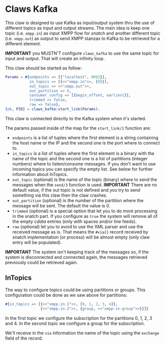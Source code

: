 Claws Kafka
===========

This claw is designed to use Kafka as input/output system thru the use of different topics as input and output streams. The main idea is keep one topic (i.e. `xmpp.in`) as input XMPP flow for *snatch* and another different topic (i.e. `xmpp.out`) as output to send XMPP stanzas to Kafka to be retrieved for a different element.

**IMPORTANT** you MUSTN'T configure `claws_kafka` to use the same topic for input and output. That will create an infinity loop.

This claw should be started as follow:

```erlang
Params = #{endpoints => [{"localhost", 9092}],
           in_topics => [{<<"xmpp.in">>, [0]}],
           out_topic => <<"xmpp.out">>,
           out_partition => 0,
           consumer_config => [{begin_offset, earliest}],
           trimmed => false,
           raw => false},
{ok, PID} = claws_kafka:start_link(Params).
```

This claw is connected directly to the Kafka system when it's started.

The params passed inside of the map for the `start_link/1` function are:

- `endpoints` is a list of tuples where the first element is a string containing the host name or the IP and the second one is the port where to connect to.
- `in_topics` is a list of tuples where the first element is a binary with the name of the topic and the second one is a list of partitions (integer numbers) where to listen/consume messages. If you don't want to use incoming topics you can specify the empty list. See below for further information about InTopics.
- `out_topic` (optional) is the name of the topic (binary) where to send the messages when the `send/3` function is used. **IMPORTANT** There are no default value, if the out topic is not defined and you try to send something via this claw then the claw crashes.
- `out_partition` (optional) is the number of the partition where the message will be sent. The default the value is 0.
- `trimmed` (optional) is a special option that let you to do more processing in the snatch part. If you configure as `true` the system will remove all of the empty *cdata* entries (only with spaces and/or line feeds).
- `raw` (optional) let you to avoid to use the XML parser and use the received message as is. That means the `#via{}` record received by snatch implementation (or process) will be almost empty (only claw entry will be populated).

**IMPORTANT** The system isn't keeping track of the messages so, if the system is disconnected and connected again, the messages retrieved previously could be retrieved again.

InTopics
--------

The way to configure topics could be using partitions or groups. This configuration could be done as we saw above for partitions:

```erlang
#{in_topics => [{<<"xmpp.in.1">>, [0, 1, 2, 3, 4]},
                {<<"xmpp.in.2">>, {group, <<"xmpp-in-group">>}}]}
```

In the first topic we configure the subscription for the partitions 0, 1, 2, 3 and 4. In the second topic we configure a group for the subscription.

We'll receive in the `via` information the name of the topic using the `exchange` field of the record.
